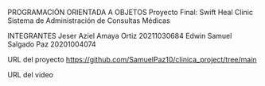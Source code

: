 PROGRAMACIÓN ORIENTADA A OBJETOS
Proyecto Final:
  Swift Heal Clinic
  Sistema de Administración de Consultas Médicas

INTEGRANTES
Jeser Aziel Amaya Ortiz 20211030684
Edwin Samuel Salgado Paz 20201004074

URL del proyecto
https://github.com/SamuelPaz10/clinica_project/tree/main

URL del video

